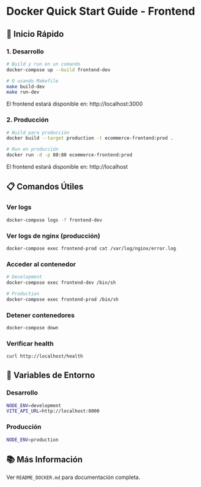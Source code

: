 # Docker Quick Start Guide - Frontend

## 🚀 Inicio Rápido

### 1. Desarrollo

```bash
# Build y run en un comando
docker-compose up --build frontend-dev

# O usando Makefile
make build-dev
make run-dev
```

El frontend estará disponible en: http://localhost:3000

### 2. Producción

```bash
# Build para producción
docker build --target production -t ecommerce-frontend:prod .

# Run en producción
docker run -d -p 80:80 ecommerce-frontend:prod
```

El frontend estará disponible en: http://localhost

## 📋 Comandos Útiles

### Ver logs
```bash
docker-compose logs -f frontend-dev
```

### Ver logs de nginx (producción)
```bash
docker-compose exec frontend-prod cat /var/log/nginx/error.log
```

### Acceder al contenedor
```bash
# Development
docker-compose exec frontend-dev /bin/sh

# Production
docker-compose exec frontend-prod /bin/sh
```

### Detener contenedores
```bash
docker-compose down
```

### Verificar health
```bash
curl http://localhost/health
```

## 🔧 Variables de Entorno

### Desarrollo

```bash
NODE_ENV=development
VITE_API_URL=http://localhost:8000
```

### Producción

```bash
NODE_ENV=production
```

## 📚 Más Información

Ver `README_DOCKER.md` para documentación completa.


